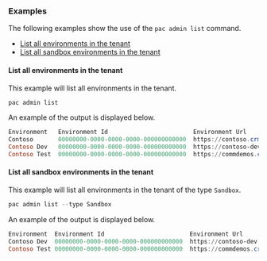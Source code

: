 ### Examples

The following examples show the use of the `pac admin list` command.

- [List all environments in the tenant](#list-all-environments-in-the-tenant)
- [List all sandbox environments in the tenant](#list-all-sandbox-environments-in-the-tenant)

#### List all environments in the tenant

This example will list all environments in the tenant.

```powershell
pac admin list
```

An example of the output is displayed below.

```powershell
Environment   Environment Id                        Environment Url                        Type        Organization Id
Contoso       00000000-0000-0000-0000-000000000000  https://contoso.crm.dynamics.com/      Production  00000000-0000-0000-0000-000000000000
Contoso Dev   00000000-0000-0000-0000-000000000000  https://contoso-dev.crm.dynamics.com/  Sandbox     00000000-0000-0000-0000-000000000000
Contoso Test  00000000-0000-0000-0000-000000000000  https://commdemos.crm.dynamics.com/    Sandbox     00000000-0000-0000-0000-000000000000
```

#### List all sandbox environments in the tenant

This example will list all environments in the tenant of the type `Sandbox`.

```powershell
pac admin list --type Sandbox
```

An example of the output is displayed below.

```powershell
Environment  Environment Id                        Environment Url                        Type        Organization Id
Contoso Dev  00000000-0000-0000-0000-000000000000  https://contoso-dev.crm.dynamics.com/  Sandbox     00000000-0000-0000-0000-000000000000
Contoso Test 00000000-0000-0000-0000-000000000000  https://commdemos.crm.dynamics.com/    Sandbox     00000000-0000-0000-0000-000000000000
```
